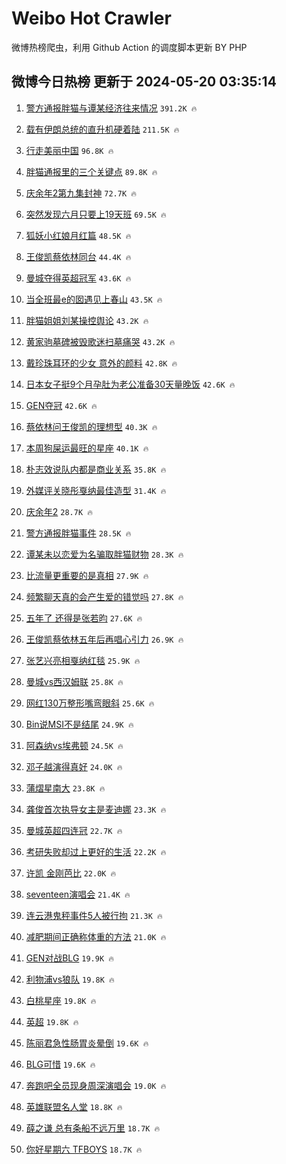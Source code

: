 # Weibo Hot Crawler 



微博热榜爬虫，利用 Github Action 的调度脚本更新 BY PHP 


## 微博今日热榜 更新于 2024-05-20 03:35:14 
1. [警方通报胖猫与谭某经济往来情况](https://s.weibo.com/weibo?q=%23%E8%AD%A6%E6%96%B9%E9%80%9A%E6%8A%A5%E8%83%96%E7%8C%AB%E4%B8%8E%E8%B0%AD%E6%9F%90%E7%BB%8F%E6%B5%8E%E5%BE%80%E6%9D%A5%E6%83%85%E5%86%B5%23&t=31&band_rank=1&Refer=top) `391.2K 🔥` 

1. [载有伊朗总统的直升机硬着陆](https://s.weibo.com/weibo?q=%23%E8%BD%BD%E6%9C%89%E4%BC%8A%E6%9C%97%E6%80%BB%E7%BB%9F%E7%9A%84%E7%9B%B4%E5%8D%87%E6%9C%BA%E7%A1%AC%E7%9D%80%E9%99%86%23&t=31&band_rank=2&Refer=top) `211.5K 🔥` 

1. [行走美丽中国](https://s.weibo.com/weibo?q=%23%E8%A1%8C%E8%B5%B0%E7%BE%8E%E4%B8%BD%E4%B8%AD%E5%9B%BD%23&t=31&band_rank=3&Refer=top) `96.8K 🔥` 

1. [胖猫通报里的三个关键点](https://s.weibo.com/weibo?q=%23%E8%83%96%E7%8C%AB%E9%80%9A%E6%8A%A5%E9%87%8C%E7%9A%84%E4%B8%89%E4%B8%AA%E5%85%B3%E9%94%AE%E7%82%B9%23&t=31&band_rank=4&Refer=top) `89.8K 🔥` 

1. [庆余年2第九集封神](https://s.weibo.com/weibo?q=%23%E5%BA%86%E4%BD%99%E5%B9%B42%E7%AC%AC%E4%B9%9D%E9%9B%86%E5%B0%81%E7%A5%9E%23&t=31&band_rank=5&Refer=top) `72.7K 🔥` 

1. [突然发现六月只要上19天班](https://s.weibo.com/weibo?q=%23%E7%AA%81%E7%84%B6%E5%8F%91%E7%8E%B0%E5%85%AD%E6%9C%88%E5%8F%AA%E8%A6%81%E4%B8%8A19%E5%A4%A9%E7%8F%AD%23&t=31&band_rank=6&Refer=top) `69.5K 🔥` 

1. [狐妖小红娘月红篇](https://s.weibo.com/weibo?q=%E7%8B%90%E5%A6%96%E5%B0%8F%E7%BA%A2%E5%A8%98%E6%9C%88%E7%BA%A2%E7%AF%87&t=31&band_rank=7&Refer=top) `48.5K 🔥` 

1. [王俊凯蔡依林同台](https://s.weibo.com/weibo?q=%E7%8E%8B%E4%BF%8A%E5%87%AF%E8%94%A1%E4%BE%9D%E6%9E%97%E5%90%8C%E5%8F%B0&t=31&band_rank=8&Refer=top) `44.4K 🔥` 

1. [曼城夺得英超冠军](https://s.weibo.com/weibo?q=%23%E6%9B%BC%E5%9F%8E%E5%A4%BA%E5%BE%97%E8%8B%B1%E8%B6%85%E5%86%A0%E5%86%9B%23&t=31&band_rank=9&Refer=top) `43.6K 🔥` 

1. [当全班最e的囡遇见上春山](https://s.weibo.com/weibo?q=%23%E5%BD%93%E5%85%A8%E7%8F%AD%E6%9C%80e%E7%9A%84%E5%9B%A1%E9%81%87%E8%A7%81%E4%B8%8A%E6%98%A5%E5%B1%B1%23&t=31&band_rank=10&Refer=top) `43.5K 🔥` 

1. [胖猫姐姐刘某操控舆论](https://s.weibo.com/weibo?q=%23%E8%83%96%E7%8C%AB%E5%A7%90%E5%A7%90%E5%88%98%E6%9F%90%E6%93%8D%E6%8E%A7%E8%88%86%E8%AE%BA%23&t=31&band_rank=11&Refer=top) `43.2K 🔥` 

1. [黄家驹墓碑被毁歌迷扫墓痛哭](https://s.weibo.com/weibo?q=%23%E9%BB%84%E5%AE%B6%E9%A9%B9%E5%A2%93%E7%A2%91%E8%A2%AB%E6%AF%81%E6%AD%8C%E8%BF%B7%E6%89%AB%E5%A2%93%E7%97%9B%E5%93%AD%23&t=31&band_rank=12&Refer=top) `43.2K 🔥` 

1. [戴珍珠耳环的少女 意外的颜料](https://s.weibo.com/weibo?q=%E6%88%B4%E7%8F%8D%E7%8F%A0%E8%80%B3%E7%8E%AF%E7%9A%84%E5%B0%91%E5%A5%B3%20%E6%84%8F%E5%A4%96%E7%9A%84%E9%A2%9C%E6%96%99&t=31&band_rank=13&Refer=top) `42.8K 🔥` 

1. [日本女子挺9个月孕肚为老公准备30天量晚饭](https://s.weibo.com/weibo?q=%23%E6%97%A5%E6%9C%AC%E5%A5%B3%E5%AD%90%E6%8C%BA9%E4%B8%AA%E6%9C%88%E5%AD%95%E8%82%9A%E4%B8%BA%E8%80%81%E5%85%AC%E5%87%86%E5%A4%8730%E5%A4%A9%E9%87%8F%E6%99%9A%E9%A5%AD%23&t=31&band_rank=14&Refer=top) `42.6K 🔥` 

1. [GEN夺冠](https://s.weibo.com/weibo?q=GEN%E5%A4%BA%E5%86%A0&t=31&band_rank=15&Refer=top) `42.6K 🔥` 

1. [蔡依林问王俊凯的理想型](https://s.weibo.com/weibo?q=%23%E8%94%A1%E4%BE%9D%E6%9E%97%E9%97%AE%E7%8E%8B%E4%BF%8A%E5%87%AF%E7%9A%84%E7%90%86%E6%83%B3%E5%9E%8B%23&t=31&band_rank=16&Refer=top) `40.3K 🔥` 

1. [本周狗屎运最旺的星座](https://s.weibo.com/weibo?q=%E6%9C%AC%E5%91%A8%E7%8B%97%E5%B1%8E%E8%BF%90%E6%9C%80%E6%97%BA%E7%9A%84%E6%98%9F%E5%BA%A7&t=31&band_rank=17&Refer=top) `40.1K 🔥` 

1. [朴志效说队内都是商业关系](https://s.weibo.com/weibo?q=%23%E6%9C%B4%E5%BF%97%E6%95%88%E8%AF%B4%E9%98%9F%E5%86%85%E9%83%BD%E6%98%AF%E5%95%86%E4%B8%9A%E5%85%B3%E7%B3%BB%23&t=31&band_rank=18&Refer=top) `35.8K 🔥` 

1. [外媒评关晓彤戛纳最佳造型](https://s.weibo.com/weibo?q=%23%E5%A4%96%E5%AA%92%E8%AF%84%E5%85%B3%E6%99%93%E5%BD%A4%E6%88%9B%E7%BA%B3%E6%9C%80%E4%BD%B3%E9%80%A0%E5%9E%8B%23&t=31&band_rank=19&Refer=top) `31.4K 🔥` 

1. [庆余年2](https://s.weibo.com/weibo?q=%E5%BA%86%E4%BD%99%E5%B9%B42&t=31&band_rank=20&Refer=top) `28.7K 🔥` 

1. [警方通报胖猫事件](https://s.weibo.com/weibo?q=%23%E8%AD%A6%E6%96%B9%E9%80%9A%E6%8A%A5%E8%83%96%E7%8C%AB%E4%BA%8B%E4%BB%B6%23&t=31&band_rank=21&Refer=top) `28.5K 🔥` 

1. [谭某未以恋爱为名骗取胖猫财物](https://s.weibo.com/weibo?q=%23%E8%B0%AD%E6%9F%90%E6%9C%AA%E4%BB%A5%E6%81%8B%E7%88%B1%E4%B8%BA%E5%90%8D%E9%AA%97%E5%8F%96%E8%83%96%E7%8C%AB%E8%B4%A2%E7%89%A9%23&t=31&band_rank=22&Refer=top) `28.3K 🔥` 

1. [比流量更重要的是真相](https://s.weibo.com/weibo?q=%23%E6%AF%94%E6%B5%81%E9%87%8F%E6%9B%B4%E9%87%8D%E8%A6%81%E7%9A%84%E6%98%AF%E7%9C%9F%E7%9B%B8%23&t=31&band_rank=23&Refer=top) `27.9K 🔥` 

1. [频繁聊天真的会产生爱的错觉吗](https://s.weibo.com/weibo?q=%23%E9%A2%91%E7%B9%81%E8%81%8A%E5%A4%A9%E7%9C%9F%E7%9A%84%E4%BC%9A%E4%BA%A7%E7%94%9F%E7%88%B1%E7%9A%84%E9%94%99%E8%A7%89%E5%90%97%23&t=31&band_rank=24&Refer=top) `27.8K 🔥` 

1. [五年了 还得是张若昀](https://s.weibo.com/weibo?q=%E4%BA%94%E5%B9%B4%E4%BA%86%20%E8%BF%98%E5%BE%97%E6%98%AF%E5%BC%A0%E8%8B%A5%E6%98%80&t=31&band_rank=25&Refer=top) `27.6K 🔥` 

1. [王俊凯蔡依林五年后再唱心引力](https://s.weibo.com/weibo?q=%23%E7%8E%8B%E4%BF%8A%E5%87%AF%E8%94%A1%E4%BE%9D%E6%9E%97%E4%BA%94%E5%B9%B4%E5%90%8E%E5%86%8D%E5%94%B1%E5%BF%83%E5%BC%95%E5%8A%9B%23&t=31&band_rank=26&Refer=top) `26.9K 🔥` 

1. [张艺兴亮相戛纳红毯](https://s.weibo.com/weibo?q=%23%E5%BC%A0%E8%89%BA%E5%85%B4%E4%BA%AE%E7%9B%B8%E6%88%9B%E7%BA%B3%E7%BA%A2%E6%AF%AF%23&t=31&band_rank=27&Refer=top) `25.9K 🔥` 

1. [曼城vs西汉姆联](https://s.weibo.com/weibo?q=%23%E6%9B%BC%E5%9F%8Evs%E8%A5%BF%E6%B1%89%E5%A7%86%E8%81%94%23&t=31&band_rank=28&Refer=top) `25.8K 🔥` 

1. [网红130万整形嘴弯眼斜](https://s.weibo.com/weibo?q=%23%E7%BD%91%E7%BA%A2130%E4%B8%87%E6%95%B4%E5%BD%A2%E5%98%B4%E5%BC%AF%E7%9C%BC%E6%96%9C%23&t=31&band_rank=29&Refer=top) `25.6K 🔥` 

1. [Bin说MSI不是结尾](https://s.weibo.com/weibo?q=Bin%E8%AF%B4MSI%E4%B8%8D%E6%98%AF%E7%BB%93%E5%B0%BE&t=31&band_rank=30&Refer=top) `24.9K 🔥` 

1. [阿森纳vs埃弗顿](https://s.weibo.com/weibo?q=%23%E9%98%BF%E6%A3%AE%E7%BA%B3vs%E5%9F%83%E5%BC%97%E9%A1%BF%23&t=31&band_rank=31&Refer=top) `24.5K 🔥` 

1. [邓子越演得真好](https://s.weibo.com/weibo?q=%23%E9%82%93%E5%AD%90%E8%B6%8A%E6%BC%94%E5%BE%97%E7%9C%9F%E5%A5%BD%23&t=31&band_rank=32&Refer=top) `24.0K 🔥` 

1. [蒲熠星南大](https://s.weibo.com/weibo?q=%23%E8%92%B2%E7%86%A0%E6%98%9F%E5%8D%97%E5%A4%A7%23&t=31&band_rank=33&Refer=top) `23.8K 🔥` 

1. [龚俊首次执导女主是麦迪娜](https://s.weibo.com/weibo?q=%23%E9%BE%9A%E4%BF%8A%E9%A6%96%E6%AC%A1%E6%89%A7%E5%AF%BC%E5%A5%B3%E4%B8%BB%E6%98%AF%E9%BA%A6%E8%BF%AA%E5%A8%9C%23&t=31&band_rank=34&Refer=top) `23.3K 🔥` 

1. [曼城英超四连冠](https://s.weibo.com/weibo?q=%23%E6%9B%BC%E5%9F%8E%E8%8B%B1%E8%B6%85%E5%9B%9B%E8%BF%9E%E5%86%A0%23&t=31&band_rank=35&Refer=top) `22.7K 🔥` 

1. [考研失败却过上更好的生活](https://s.weibo.com/weibo?q=%23%E8%80%83%E7%A0%94%E5%A4%B1%E8%B4%A5%E5%8D%B4%E8%BF%87%E4%B8%8A%E6%9B%B4%E5%A5%BD%E7%9A%84%E7%94%9F%E6%B4%BB%23&t=31&band_rank=36&Refer=top) `22.2K 🔥` 

1. [许凯 金刚芭比](https://s.weibo.com/weibo?q=%E8%AE%B8%E5%87%AF%20%E9%87%91%E5%88%9A%E8%8A%AD%E6%AF%94&t=31&band_rank=37&Refer=top) `22.0K 🔥` 

1. [seventeen演唱会](https://s.weibo.com/weibo?q=seventeen%E6%BC%94%E5%94%B1%E4%BC%9A&t=31&band_rank=38&Refer=top) `21.4K 🔥` 

1. [连云港鬼秤事件5人被行拘](https://s.weibo.com/weibo?q=%23%E8%BF%9E%E4%BA%91%E6%B8%AF%E9%AC%BC%E7%A7%A4%E4%BA%8B%E4%BB%B65%E4%BA%BA%E8%A2%AB%E8%A1%8C%E6%8B%98%23&t=31&band_rank=39&Refer=top) `21.3K 🔥` 

1. [减肥期间正确称体重的方法](https://s.weibo.com/weibo?q=%E5%87%8F%E8%82%A5%E6%9C%9F%E9%97%B4%E6%AD%A3%E7%A1%AE%E7%A7%B0%E4%BD%93%E9%87%8D%E7%9A%84%E6%96%B9%E6%B3%95&t=31&band_rank=40&Refer=top) `21.0K 🔥` 

1. [GEN对战BLG](https://s.weibo.com/weibo?q=%23GEN%E5%AF%B9%E6%88%98BLG%23&t=31&band_rank=41&Refer=top) `19.9K 🔥` 

1. [利物浦vs狼队](https://s.weibo.com/weibo?q=%23%E5%88%A9%E7%89%A9%E6%B5%A6vs%E7%8B%BC%E9%98%9F%23&t=31&band_rank=42&Refer=top) `19.8K 🔥` 

1. [白桃星座](https://s.weibo.com/weibo?q=%E7%99%BD%E6%A1%83%E6%98%9F%E5%BA%A7&t=31&band_rank=43&Refer=top) `19.8K 🔥` 

1. [英超](https://s.weibo.com/weibo?q=%E8%8B%B1%E8%B6%85&t=31&band_rank=44&Refer=top) `19.8K 🔥` 

1. [陈丽君急性肠胃炎晕倒](https://s.weibo.com/weibo?q=%23%E9%99%88%E4%B8%BD%E5%90%9B%E6%80%A5%E6%80%A7%E8%82%A0%E8%83%83%E7%82%8E%E6%99%95%E5%80%92%23&t=31&band_rank=45&Refer=top) `19.6K 🔥` 

1. [BLG可惜](https://s.weibo.com/weibo?q=BLG%E5%8F%AF%E6%83%9C&t=31&band_rank=46&Refer=top) `19.6K 🔥` 

1. [奔跑吧全员现身周深演唱会](https://s.weibo.com/weibo?q=%23%E5%A5%94%E8%B7%91%E5%90%A7%E5%85%A8%E5%91%98%E7%8E%B0%E8%BA%AB%E5%91%A8%E6%B7%B1%E6%BC%94%E5%94%B1%E4%BC%9A%23&t=31&band_rank=47&Refer=top) `19.0K 🔥` 

1. [英雄联盟名人堂](https://s.weibo.com/weibo?q=%23%E8%8B%B1%E9%9B%84%E8%81%94%E7%9B%9F%E5%90%8D%E4%BA%BA%E5%A0%82%23&t=31&band_rank=48&Refer=top) `18.8K 🔥` 

1. [薛之谦 总有条船不远万里](https://s.weibo.com/weibo?q=%E8%96%9B%E4%B9%8B%E8%B0%A6%20%E6%80%BB%E6%9C%89%E6%9D%A1%E8%88%B9%E4%B8%8D%E8%BF%9C%E4%B8%87%E9%87%8C&t=31&band_rank=49&Refer=top) `18.7K 🔥` 

1. [你好星期六 TFBOYS](https://s.weibo.com/weibo?q=%E4%BD%A0%E5%A5%BD%E6%98%9F%E6%9C%9F%E5%85%AD%20TFBOYS&t=31&band_rank=50&Refer=top) `18.7K 🔥` 

